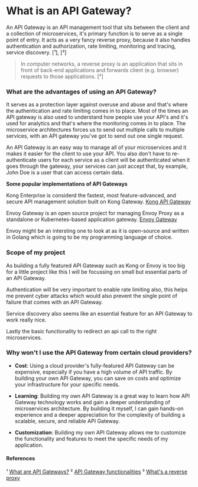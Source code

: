# What is an API Gateway?

An API Gateway is an API management tool that sits between the client and a collection of microservices, it's primary function is to serve as a single point of entry. It acts as a very fancy reverse proxy, because it also handles authentication and authorization, rate limiting, monitoring and tracing, service discovery. [¹], [²]

> In computer networks, a reverse proxy is an application that sits in front of back-end applications and forwards client (e.g. browser) requests to those applications. [³]

### What are the advantages of using an API Gateway?

It serves as a protection layer against overuse and abuse and that's where the authentication and rate limiting comes in to place.
Most of the times an API gateway is also used to understand how people use your API's and it's used for analytics and that's where the monitoring comes in to place.
The microservice architectures forces us to send out multiple calls to multiple services, with an API gateway you've got to send out one single request.

An API Gateway is an easy way to manage all of your microservices and it makes it easier for the client to use your API. You also don't have to re-authenticate users for each service as a client will be authenticated when it goes through the gateway, your services can just accept that, by example, John Doe is a user that can access certain data.

**Some popular implementations of API Gateways**

Kong Enterprise is considerd the fastest, most feature-advanced, and secure API management solution built on Kong Gateway. [Kong API Gateway](https://konghq.com/products/kong-gateway)

Envoy Gateway is an open source project for managing Envoy Proxy as a standalone or Kubernetes-based application gateway. [Envoy Gateway](https://github.com/envoyproxy/gateway)

Envoy might be an intersting one to look at as it is open-source and written in Golang which is going to be my programming language of choice.

### Scope of my project

As building a fully featured API Gateway such as Kong or Envoy is too big for a little project like this I will be focussing on small but essential parts of an API Gateway.

Authentication will be very important to enable rate limiting also, this helps me prevent cyber attacks which would also prevent the single point of failure that comes with an API Gateway.

Service discovery also seems like an essential feature for an API Gateway to work really nice.

Lastly the basic functionality to redirect an api call to the right microservices.

### Why won't I use the API Gateway from certain cloud providers?

- **Cost**: Using a cloud provider's fully-featured API Gateway can be expensive, especially if you have a high volume of API traffic. By building your own API Gateway, you can save on costs and optimize your infrastructure for your specific needs.

- **Learning**: Building my own API Gateway is a great way to learn how API Gateway technology works and gain a deeper understanding of microservices architecture. By building it myself, I can gain hands-on experience and a deeper appreciation for the complexity of building a scalable, secure, and reliable API Gateway.

- **Customization**: Building my own API Gateway allows me to customize the functionality and features to meet the specific needs of my application.

#### References

¹ [What are API Gateways?](https://www.redhat.com/en/topics/api/what-does-an-api-gateway-do#:~:text=An%20API%20gateway%20is,return%20the%20appropriate%20result.)
² [API Gateway functionalities](https://www.solo.io/topics/api-gateway/api-gateway-security/#:~:text=The%20primary%20function%20of%20an%20API%20gateway%20is%20to%20serve%20as%20the%20single%20entry%20point%20for%20all%20data%2C%20applications%2C%20and%20services)
³ [What's a reverse proxy](<https://en.wikipedia.org/wiki/Reverse_proxy#:~:text=In%20computer%20networks%2C%20a%20reverse%20proxy%20is%20an%20application%20that%20sits%20in%20front%20of%20back%2Dend%20applications%20and%20forwards%20client%20(e.g.%20browser)%20requests%20to%20those%20applications.>)
